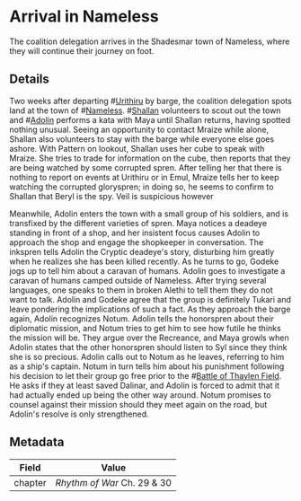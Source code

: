 # Arrival in Nameless
The coalition delegation arrives in the Shadesmar town of Nameless, where they will continue their journey on foot.

## Details
Two weeks after departing #[Urithiru](locations/urithiru) by barge, the coalition delegation spots land at the town of #[Nameless](locations/nameless). #[Shallan](characters/shallan) volunteers to scout out the town and #[Adolin](characters/adolin) performs a kata with Maya until Shallan returns, having spotted nothing unusual. Seeing an opportunity to contact Mraize while alone, Shallan also volunteers to stay with the barge while everyone else goes ashore. With Pattern on lookout, Shallan uses her cube to speak with Mraize. She tries to trade for information on the cube, then reports that they are being watched by some corrupted spren. After telling her that there is nothing to report on events at Urithiru or in Emul, Mraize tells her to keep watching the corrupted gloryspren; in doing so, he seems to confirm to Shallan that Beryl is the spy. Veil is suspicious however

Meanwhile, Adolin enters the town with a small group of his soldiers, and is transfixed by the different varieties of spren. Maya notices a deadeye standing in front of a shop, and her insistent focus causes Adolin to approach the shop and engage the shopkeeper in conversation. The inkspren tells Adolin the Cryptic deadeye's story, disturbing him greatly when he realizes she has been killed recently. As he turns to go, Godeke jogs up to tell him about a caravan of humans. Adolin goes to investigate a caravan of humans camped outside of Nameless. After trying several languages, one speaks to them in broken Alethi to tell them they do not want to talk. Adolin and Godeke agree that the group is definitely Tukari and leave pondering the implications of such a fact. As they approach the barge again, Adolin recognizes Notum. Adolin tells the honorspren about their diplomatic mission, and Notum tries to get him to see how futile he thinks the mission will be. They argue over the Recreance, and Maya growls when Adolin states that the other honorspren should listen to Syl since they think she is so precious. Adolin calls out to Notum as he leaves, referring to him as a ship's captain. Notum in turn tells him about his punishment following his decision to let their group go free prior to the #[Battle of Thaylen Field](events/the-battle-of-thaylen-field). He asks if they at least saved Dalinar, and Adolin is forced to admit that it had actually ended up being the other way around. Notum promises to counsel against their mission should they meet again on the road, but Adolin's resolve is only strengthened. 

## Metadata
| Field | Value |
| ----- | ----- |
| chapter | *Rhythm of War* Ch. 29 & 30 |
